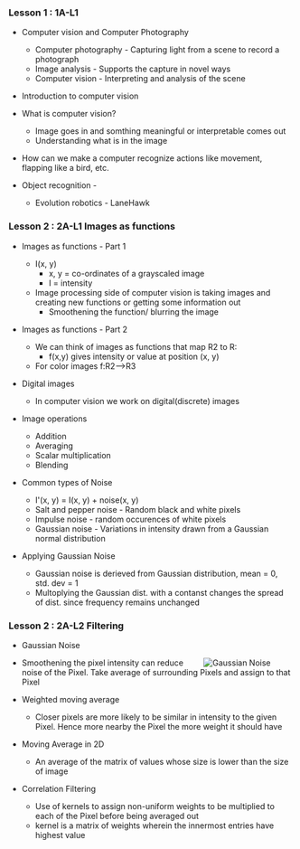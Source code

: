 <h3>Lesson 1 : 1A-L1</h3>

* Computer vision and Computer Photography
    * Computer photography - Capturing light from a scene to record a photograph
    * Image analysis - Supports the capture in novel ways
    * Computer vision - Interpreting and analysis of the scene
    
* Introduction to computer vision

* What is computer vision?
    * Image goes in and somthing meaningful or interpretable comes out
    * Understanding what is in the image
    
 * How can we make a computer recognize actions like movement, flapping like a bird, etc.
 
 * Object recognition - 
    * Evolution robotics - LaneHawk

<h3>Lesson 2 : 2A-L1 Images as functions</h3>

* Images as functions - Part 1
   * I(x, y)
      * x, y = co-ordinates of a grayscaled image
      * I = intensity
   * Image processing side of computer vision is taking images and creating new functions or getting some information out
      * Smoothening the function/ blurring the image

* Images as functions - Part 2
   * We can think of images as functions that map R2 to R:
      * f(x,y) gives intensity or value at position (x, y)
   * For color images f:R2-->R3
   
* Digital images
   * In computer vision we work on digital(discrete) images

* Image operations
   * Addition
   * Averaging
   * Scalar multiplication
   * Blending
   
* Common types of Noise
   * I'(x, y) = I(x, y) + noise(x, y)
   * Salt and pepper noise - Random black and white pixels
   * Impulse noise - random occurences of white pixels
   * Gaussian noise - Variations in intensity drawn from a Gaussian normal distribution

* Applying Gaussian Noise
   * Gaussian noise is derieved from Gaussian distribution, mean = 0, std. dev = 1
   * Multoplying the Gaussian dist. with a contanst changes the spread of dist. since frequency remains unchanged

<h3>Lesson 2 : 2A-L2 Filtering</h3>

* Gaussian Noise

<img src = "http://www.gergltd.com/cse486/project2/GaussianNoise.jpg"
     alt = "Gaussian Noise"
     style = "float: right; margin-right: 40px;"
     />
     
   * Smoothening the pixel intensity can reduce noise of the Pixel. Take average of surrounding Pixels and assign to that Pixel
   
* Weighted moving average
   * Closer pixels are more likely to be similar in intensity to the given Pixel. Hence more nearby the Pixel the more weight it should have
   
* Moving Average in 2D
   * An average of the matrix of values whose size is lower than the size of image
   
* Correlation Filtering
   * Use of kernels to assign non-uniform weights to be multiplied to each of the Pixel before being averaged out
   * kernel is a matrix of weights wherein the innermost entries have highest value
   
   


